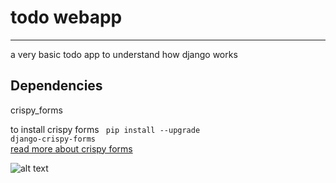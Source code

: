 # todo webapp
------------

a very basic todo app to understand how django works

Dependencies
------------
 
 crispy_forms
 
 to install crispy forms <code>  pip install --upgrade django-crispy-forms </code>
  <br/>
  <a href="https://django-crispy-forms.readthedocs.io/en/latest/install.html" target="_blank">read more about crispy forms</a>
  
  
  ![alt text](https://github.com/itsvinayak/todo/blob/master/screenshot.png)
